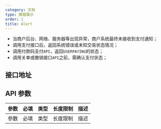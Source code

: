 ```yaml
---
category: 文档
type: 数据展示
order: 1
title: Alert
---
```


- 当商户后台、网络、服务器等出现异常，商户系统最终未接收到支付通知；
- 调用支付接口后，返回系统错误或未知交易状态情况；
- 调用付款码支付`API`，返回`USERPAYING`的状态；
- 调用关单或撤销接口`API`之前，需确认支付状态；

## 接口地址


## API 参数

| 参数 | 必填 | 类型 | 长度限制 | 描述 |
| ---- | ---- | ---- | -------- | ---- |
| 参数 | 必填 | 类型 | 长度限制 | 描述 |




